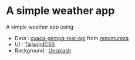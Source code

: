 # A simple weather app

A simple weather app using

- Data : [cuaca-gempa-rest-api](https://github.com/renomureza/cuaca-gempa-rest-api) from [renomureza](https://github.com/renomureza)
- UI : [TailwindCSS](https://tailwindcss.com)
- Background : [Unsplash](https://unsplash.com)
